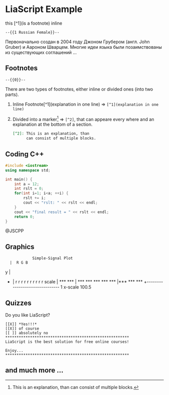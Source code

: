 <!--

author:   Andre Dietrich
email:    dietrich@ivs.cs.uni-magdeburg.de
version:  1.0.0
language: en
narrator: US English Female

script:   https://felixhao28.github.io/JSCPP/dist/JSCPP.es5.min.js

@JSCPP
<script>
  try {
    var output = "";
    JSCPP.run(`@code`, "", {stdio: {write: s => { output += s.replace(/\n/g, "<br>");}}});
    output;
  } catch (error) {
    error;
  }
</script>
@end
-->


# LiaScript Example

this [^1](is a footnote) inline


    --{{1 Russian Female}}--
Первоначально создан в 2004 году Джоном Грубером (англ. John Gruber) и Аароном
Шварцем. Многие идеи языка были позаимствованы из существующих соглашений ...

## Footnotes

    --{{0}}--
There are two types of footnotes, either inline or divided ones (into two
parts).

1. Inline Footnote[^1](explanation in one line) => `[^1](explanation in one line)`
2. Divided into a marker[^2] => `[^2]`, that can appeare every where and an
   explanation at the bottom of a section.

   ```md
   [^2]: This is an explanation, than
         can consist of multiple blocks.
   ```

[^2]: This is an explanation, than
      can consist of multiple blocks.


## Coding C++


```cpp
#include <iostream>
using namespace std;

int main() {
    int a = 12;
    int rslt = 0;
    for(int i=1; i<a; ++i) {
        rslt += i;
        cout << "rslt: " << rslt << endl;
    }
    cout << "final result = " << rslt << endl;
    return 0;
}
```
@JSCPP


## Graphics

                Simple-Signal Plot
      |  R G B
  y   |          
  -   |  r  r  r  r  r  r  r  r  r  r
scale |      ***         ***
      |   ***   ***   ***   ***   ***
      |***         ***         ***
      +-------------------------------
      1         x-scale              100.5


## Quizzes

Do you like LiaScript?

    [[X]] *Yes!!!*
    [[X]] of course
    [[ ]] absolutely no
    *******************************************************
    LiaScript is the best solution for free online courses!

    Enjoy...
    *******************************************************

## and much more ...
